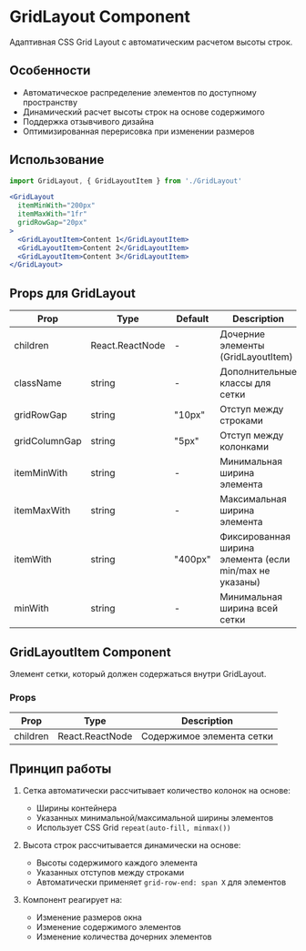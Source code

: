 
# GridLayout Component

Адаптивная CSS Grid Layout с автоматическим расчетом высоты строк.

## Особенности

- Автоматическое распределение элементов по доступному пространству
- Динамический расчет высоты строк на основе содержимого
- Поддержка отзывчивого дизайна
- Оптимизированная перерисовка при изменении размеров

## Использование

```jsx
import GridLayout, { GridLayoutItem } from './GridLayout'

<GridLayout 
  itemMinWith="200px" 
  itemMaxWith="1fr" 
  gridRowGap="20px"
>
  <GridLayoutItem>Content 1</GridLayoutItem>
  <GridLayoutItem>Content 2</GridLayoutItem>
  <GridLayoutItem>Content 3</GridLayoutItem>
</GridLayout>
```

## Props для GridLayout

| Prop           | Type   | Default | Description |
|----------------|--------|---------|-------------|
| children       | React.ReactNode | - | Дочерние элементы (GridLayoutItem) |
| className      | string | - | Дополнительные классы для сетки |
| gridRowGap     | string | "10px" | Отступ между строками |
| gridColumnGap  | string | "5px"  | Отступ между колонками |
| itemMinWith    | string | - | Минимальная ширина элемента |
| itemMaxWith    | string | - | Максимальная ширина элемента |
| itemWith       | string | "400px" | Фиксированная ширина элемента (если min/max не указаны) |
| minWith        | string | - | Минимальная ширина всей сетки |

## GridLayoutItem Component

Элемент сетки, который должен содержаться внутри GridLayout.

### Props

| Prop     | Type   | Description |
|----------|--------|-------------|
| children | React.ReactNode | Содержимое элемента сетки |

## Принцип работы

1. Сетка автоматически рассчитывает количество колонок на основе:
   - Ширины контейнера
   - Указанных минимальной/максимальной ширины элементов
   - Использует CSS Grid `repeat(auto-fill, minmax())`

2. Высота строк рассчитывается динамически на основе:
   - Высоты содержимого каждого элемента
   - Указанных отступов между строками
   - Автоматически применяет `grid-row-end: span X` для элементов

3. Компонент реагирует на:
   - Изменение размеров окна
   - Изменение содержимого элементов
   - Изменение количества дочерних элементов
